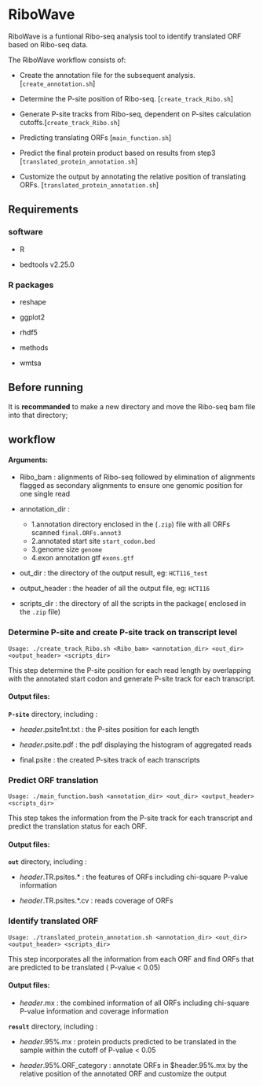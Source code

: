 # RiboWave 

RiboWave is a funtional Ribo-seq analysis tool to identify translated ORF based on Ribo-seq data.

The RiboWave workflow consists of:

* Create the annotation file for the subsequent analysis. [`create_annotation.sh`]

* Determine the P-site position of Ribo-seq. [`create_track_Ribo.sh`]

* Generate P-site tracks from Ribo-seq, dependent on P-sites calculation cutoffs.[`create_track_Ribo.sh`]

* Predicting translating ORFs [`main_function.sh`]

* Predict the final protein product based on results from step3 [`translated_protein_annotation.sh`]

* Customize the output by annotating the relative position of translating ORFs. [`translated_protein_annotation.sh`]


## Requirements
### software
* R 

* bedtools v2.25.0 
### R packages
* reshape

* ggplot2

* rhdf5

* methods

* wmtsa

## Before running 

It is **recommanded** to make a new directory and move the Ribo-seq bam file into that directory;


## workflow

#### Arguments:

- Ribo_bam 	: alignments of Ribo-seq followed by elimination of alignments flagged as secondary alignments to ensure one genomic position for one single read

- annotation_dir  : 
  - 1.annotation directory enclosed in the (`.zip`) file with all ORFs scanned `final.ORFs.annot3` 
  - 2.annotated start site `start_codon.bed` 
  - 3.genome size `genome` 
  - 4.exon annotation gtf `exons.gtf`

- out_dir 	: the directory of the output result, eg: `HCT116_test`

- output_header 	: the header of all the output file, eg: `HCT116` 

- scripts_dir 	: the directory of all the scripts in the package( enclosed in the `.zip` file)


### Determine P-site and create P-site track on transcript level 

```
Usage: ./create_track_Ribo.sh <Ribo_bam> <annotation_dir> <out_dir> <output_header> <scripts_dir>
```

This step determine the P-site position for each read length by overlapping with the annotated start codon and generate P-site track for each transcript.


#### Output files:
**`P-site`** directory, including :

* _header_.psite1nt.txt 	: the P-sites position for each length

* _header_.psite.pdf 	: the pdf displaying the histogram of aggregated reads

* final.psite 	: the created P-sites track of each transcripts 


### Predict ORF translation

```
Usage: ./main_function.bash <annotation_dir> <out_dir> <output_header> <scripts_dir>
```

This step takes the information from the P-site track for each transcript and predict the translation status for each ORF.

#### Output files:
**`out`** directory, including :

* _header_.TR.psites.* 	: the features of ORFs including chi-square P-value information

* _header_.TR.psites.*.cv	: reads coverage of ORFs


### Identify translated ORF

```
Usage: ./translated_protein_annotation.sh <annotation_dir> <out_dir> <output_header> <scripts_dir>
```

This step incorporates all the information from each ORF and find ORFs that are predicted to be translated ( P-value < 0.05) 

#### Output files:

* _header_.mx 			: the combined information of all ORFs including chi-square P-value information and coverage information

**`result`** directory, including :

* _header_.95%.mx 	: protein products predicted to be translated in the sample within the cutoff of P-value < 0.05

* _header_.95%.ORF_category : annotate ORFs in $header.95%.mx by the relative position of the annotated ORF and customize the output

